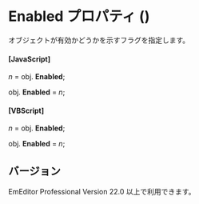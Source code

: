 # Enabled プロパティ ()

オブジェクトが有効かどうかを示すフラグを指定します。

#### \[JavaScript\]

_n_ = obj. **Enabled**;

obj. **Enabled** = _n_;

#### \[VBScript\]

_n_ = obj. **Enabled**;

obj. **Enabled** = _n_;

## バージョン

EmEditor Professional Version 22.0 以上で利用できます。
